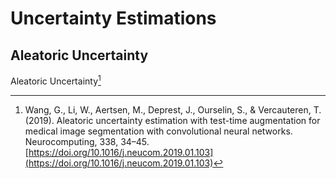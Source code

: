 # Uncertainty Estimations

## Aleatoric Uncertainty

Aleatoric Uncertainty[^1]

[^1]: Wang, G., Li, W., Aertsen, M., Deprest, J., Ourselin, S., & Vercauteren, T. (2019). Aleatoric
uncertainty estimation with test-time augmentation for medical image segmentation with
convolutional neural networks. Neurocomputing, 338, 34–45.
[https://doi.org/10.1016/j.neucom.2019.01.103](https://doi.org/10.1016/j.neucom.2019.01.103)
